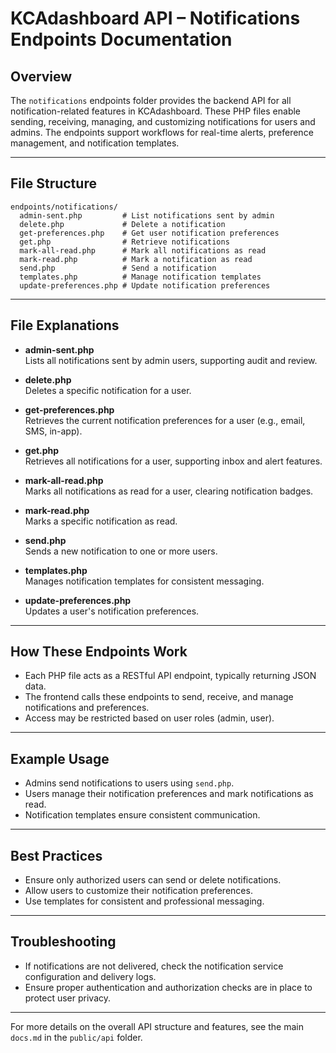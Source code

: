 # KCAdashboard API – Notifications Endpoints Documentation

## Overview

The `notifications` endpoints folder provides the backend API for all notification-related features in KCAdashboard. These PHP files enable sending, receiving, managing, and customizing notifications for users and admins. The endpoints support workflows for real-time alerts, preference management, and notification templates.

---

## File Structure

```
endpoints/notifications/
  admin-sent.php         # List notifications sent by admin
  delete.php             # Delete a notification
  get-preferences.php    # Get user notification preferences
  get.php                # Retrieve notifications
  mark-all-read.php      # Mark all notifications as read
  mark-read.php          # Mark a notification as read
  send.php               # Send a notification
  templates.php          # Manage notification templates
  update-preferences.php # Update notification preferences
```

---

## File Explanations

- **admin-sent.php**  
  Lists all notifications sent by admin users, supporting audit and review.

- **delete.php**  
  Deletes a specific notification for a user.

- **get-preferences.php**  
  Retrieves the current notification preferences for a user (e.g., email, SMS, in-app).

- **get.php**  
  Retrieves all notifications for a user, supporting inbox and alert features.

- **mark-all-read.php**  
  Marks all notifications as read for a user, clearing notification badges.

- **mark-read.php**  
  Marks a specific notification as read.

- **send.php**  
  Sends a new notification to one or more users.

- **templates.php**  
  Manages notification templates for consistent messaging.

- **update-preferences.php**  
  Updates a user's notification preferences.

---

## How These Endpoints Work

- Each PHP file acts as a RESTful API endpoint, typically returning JSON data.
- The frontend calls these endpoints to send, receive, and manage notifications and preferences.
- Access may be restricted based on user roles (admin, user).

---

## Example Usage

- Admins send notifications to users using `send.php`.
- Users manage their notification preferences and mark notifications as read.
- Notification templates ensure consistent communication.

---

## Best Practices

- Ensure only authorized users can send or delete notifications.
- Allow users to customize their notification preferences.
- Use templates for consistent and professional messaging.

---

## Troubleshooting

- If notifications are not delivered, check the notification service configuration and delivery logs.
- Ensure proper authentication and authorization checks are in place to protect user privacy.

---

For more details on the overall API structure and features, see the main `docs.md` in the `public/api` folder.
